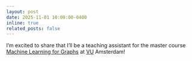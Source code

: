 ```yaml
---
layout: post
date: 2025-11-01 10:00:00-0400
inline: true
related_posts: false
---
```


I’m excited to share that I’ll be a teaching assistant for the master course <a href="https://research.vu.nl/en/courses/machine-learning-for-graphs-5/">Machine Learning for Graphs</a> at <a href="https://vu.nl/en">VU</a> Amsterdam!